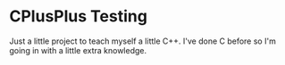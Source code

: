 # CPlusPlus Testing
 Just a little project to teach myself a little C++. I've done C before so I'm going in with a little extra knowledge.
